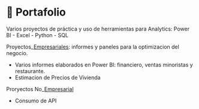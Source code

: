 # 💼 Portafolio   
Varios proyectos de práctica y uso de herramientas para Analytics:  Power BI - Excel - Python - SQL

Proyectos_[Empresariales](https://github.com/EvelynOr/4.Portafolio/tree/main/Empresarial): informes y paneles para la optimizacion del negocio.

+ Varios informes elaborados en Power BI: financiero, ventas minoristas y restaurante.
+ Estimacion de Precios de Vivienda


Proryectos No_[Empresarial](https://github.com/EvelynOr/4.Portafolio/tree/main/No_Empresarial)

+ Consumo de API

